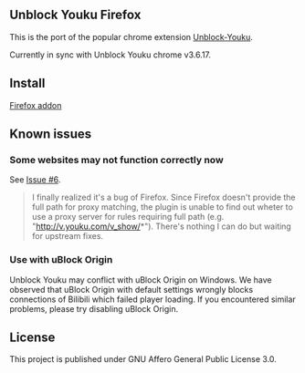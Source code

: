 ## Unblock Youku Firefox

This is the port of the popular chrome extension [Unblock-Youku](https://github.com/uku/Unblock-Youku).

Currently in sync with Unblock Youku chrome v3.6.17.

## Install

[Firefox addon](https://addons.mozilla.org/en-US/firefox/addon/unblock-youku-firefox/)

## Known issues

### Some websites may not function correctly now

See [Issue #6](https://github.com/chenzhekl/unblock-youku-firefox/issues/6).

> I finally realized it's a bug of Firefox. Since Firefox doesn't provide the full path for proxy matching, the plugin is unable to find out wheter to use a proxy server for rules requiring full path (e.g. "http://v.youku.com/v_show/*"). There's nothing I can do but waiting for upstream fixes.


### Use with uBlock Origin

Unblock Youku may conflict with uBlock Origin on Windows. We have observed that uBlock Origin with default settings wrongly blocks connections of Bilibili which failed player loading. If you encountered similar problems, please try disabling uBlock Origin.

## License

This project is published under GNU Affero General Public License 3.0.
